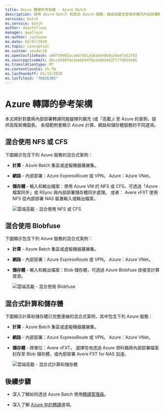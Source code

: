 ```yaml
---
title: Azure 轉譯參考架構 - Azure Batch
description: 使用 Azure Batch 和其他 Azure 服務，藉由高載至雲端來擴充內部部署轉譯伺服器陣列的架構
services: batch
ms.service: batch
author: davefellows
manager: gwallace
ms.author: jushiman
ms.date: 02/07/2019
ms.topic: conceptual
ms.custom: seodec18
ms.openlocfilehash: a04f59983aca4b7db1a58ab4e8b8a2da47a52783
ms.sourcegitcommit: dbcc4569fde1bebb9df0a3ab6d4d3ff7f806d486
ms.translationtype: MT
ms.contentlocale: zh-TW
ms.lasthandoff: 01/15/2020
ms.locfileid: "76026305"
---
```

# <a name="reference-architectures-for-azure-rendering"></a>Azure 轉譯的參考架構

本文將針對要將內部部署轉譯伺服器陣列擴充 (或「高載」) 至 Azure 的案例，提供高階架構圖表。 各個範例會顯示 Azure 計算、網路和儲存體服務的不同選項。

## <a name="hybrid-with-nfs-or-cfs"></a>混合使用 NFS 或 CFS

下圖顯示包含下列 Azure 服務的混合式案例：

* **計算** - Azure Batch 集區或虛擬機器擴展集。

* **網路** - 內部部署：Azure ExpressRoute 或 VPN。 Azure：Azure VNet。

* **儲存體** - 輸入和輸出檔案：使用 Azure VM 的 NFS 或 CFS，可透過「Azure 檔案同步」或 RSync 與內部部署儲存體同步處理。 或者： Avere vFXT 使用 NFS 從內部部署 NAS 裝置輸入或輸出檔案。

  ![雲端高載 - 混合使用 NFS 或 CFS](./media/batch-rendering-architectures/hybrid-nfs-cfs-avere.png)

## <a name="hybrid-with-blobfuse"></a>混合使用 Blobfuse

下圖顯示包含下列 Azure 服務的混合式案例：

* **計算** - Azure Batch 集區或虛擬機器擴展集。

* **網路** - 內部部署：Azure ExpressRoute 或 VPN。 Azure：Azure VNet。

* **儲存體** - 輸入和輸出檔案：Blob 儲存體，可透過 Azure Blobfuse 掛接至計算資源。

  ![雲端高載 - 混合使用 Blobfuse](./media/batch-rendering-architectures/hybrid-blob-fuse.png)

## <a name="hybrid-compute-and-storage"></a>混合式計算和儲存體

下圖顯示計算和儲存體已完整連線的混合式案例，其中包含下列 Azure 服務：

* **計算** - Azure Batch 集區或虛擬機器擴展集。

* **網路** - 內部部署：Azure ExpressRoute 或 VPN。 Azure：Azure VNet。

* **儲存體** - 跨單位：Avere vFXT。 選擇性地透過 Azure 資料箱將內部部署檔案封存至 Blob 儲存體，或內部部署 Avere FXT for NAS 加速。

  ![雲端高載 - 混合式計算和儲存體](./media/batch-rendering-architectures/hybrid-compute-storage-avere.png)


## <a name="next-steps"></a>後續步驟

* 深入了解如何透過 Azure Batch 使用[轉譯管理員](batch-rendering-render-managers.md)。

* 深入了解 [Azure 中的轉譯](batch-rendering-service.md)選項。